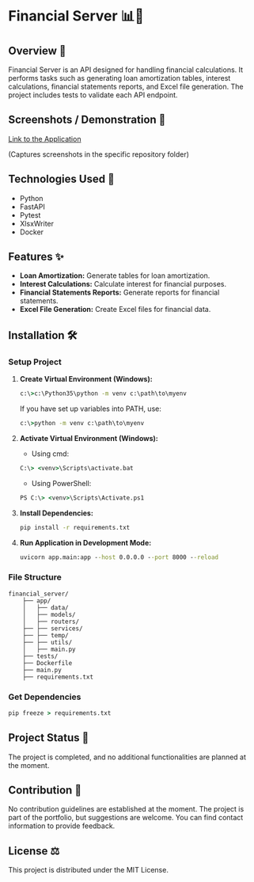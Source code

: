 # Financial Server 📊💼

## Overview 📖

Financial Server is an API designed for handling financial calculations. It performs tasks such as generating loan amortization tables, interest calculations, financial statements reports, and Excel file generation. The project includes tests to validate each API endpoint.

## Screenshots / Demonstration 📸

[Link to the Application](URL_APPLICATION)

(Captures screenshots in the specific repository folder)

## Technologies Used 🚀

- Python
- FastAPI
- Pytest
- XlsxWriter
- Docker

## Features ✨

- **Loan Amortization:** Generate tables for loan amortization.
- **Interest Calculations:** Calculate interest for financial purposes.
- **Financial Statements Reports:** Generate reports for financial statements.
- **Excel File Generation:** Create Excel files for financial data.

## Installation 🛠️

### Setup Project

1. **Create Virtual Environment (Windows):**

   ```cmd
   c:\>c:\Python35\python -m venv c:\path\to\myenv
   ```

   If you have set up variables into PATH, use:

   ```cmd
   c:\>python -m venv c:\path\to\myenv
   ```

2. **Activate Virtual Environment (Windows):**

   - Using cmd:

   ```cmd
   C:\> <venv>\Scripts\activate.bat
   ```

   - Using PowerShell:

   ```cmd
   PS C:\> <venv>\Scripts\Activate.ps1
   ```

3. **Install Dependencies:**

   ```cmd
   pip install -r requirements.txt
   ```

4. **Run Application in Development Mode:**

   ```cmd
   uvicorn app.main:app --host 0.0.0.0 --port 8000 --reload
   ```

### File Structure

```
financial_server/
    ├── app/
    │   ├── data/
    │   ├── models/
    │   ├── routers/
    ├── ├── services/
    ├── ├── temp/
    ├── ├── utils/
    │   ├── main.py
    ├── tests/
    ├── Dockerfile
    ├── main.py
    ├── requirements.txt
```

### Get Dependencies

```cmd
pip freeze > requirements.txt
```

## Project Status 🚧

The project is completed, and no additional functionalities are planned at the moment.

## Contribution 🤝

No contribution guidelines are established at the moment. The project is part of the portfolio, but suggestions are welcome. You can find contact information to provide feedback.

## License ⚖️

This project is distributed under the MIT License.
